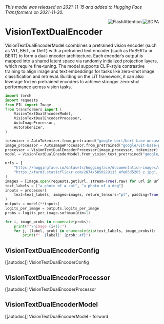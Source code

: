 <!--Copyright 2021 The HuggingFace Team. All rights reserved.

Licensed under the Apache License, Version 2.0 (the "License"); you may not use this file except in compliance with
the License. You may obtain a copy of the License at

http://www.apache.org/licenses/LICENSE-2.0

Unless required by applicable law or agreed to in writing, software distributed under the License is distributed on
an "AS IS" BASIS, WITHOUT WARRANTIES OR CONDITIONS OF ANY KIND, either express or implied. See the License for the
specific language governing permissions and limitations under the License.

⚠️ Note that this file is in Markdown but contain specific syntax for our doc-builder (similar to MDX) that may not be
rendered properly in your Markdown viewer.

-->
*This model was released on 2021-11-15 and added to Hugging Face Transformers on 2021-11-30.*

<div style="float: right;">
    <div class="flex flex-wrap space-x-1">
        <img alt="FlashAttention" src="https://img.shields.io/badge/%E2%9A%A1%EF%B8%8E%20FlashAttention-eae0c8?style=flat">
        <img alt="SDPA" src="https://img.shields.io/badge/SDPA-DE3412?style=flat&logo=pytorch&logoColor=white">
    </div>
</div>

# VisionTextDualEncoder

VisionTextDualEncoderModel ccombines a pretrained vision encoder (such as ViT, BEiT, or DeiT) with a pretrained text encoder (such as RoBERTa or BERT) to form a dual-encoder architecture. Each encoder’s output is mapped into a shared latent space via randomly initialized projection layers, which require fine-tuning. The model supports CLIP-style contrastive training to align image and text embeddings for tasks like zero-shot image classification and retrieval. Building on the LiT framework, it can also leverage frozen pretrained encoders to achieve stronger zero-shot performance across vision tasks.

<hfoptions id="usage">
<hfoption id="VisionTextDualEncoderModel">

```py
import torch
import requests
from PIL import Image
from transformers import (
    VisionTextDualEncoderModel,
    VisionTextDualEncoderProcessor,
    AutoImageProcessor,
    AutoTokenizer,
)

tokenizer = AutoTokenizer.from_pretrained("google-bert/bert-base-uncased")
image_processor = AutoImageProcessor.from_pretrained("google/vit-base-patch16-224")
processor = VisionTextDualEncoderProcessor(image_processor, tokenizer)
model = VisionTextDualEncoderModel.from_vision_text_pretrained("google/vit-base-patch16-224", "google-bert/bert-base-uncased")

urls = [
    "https://huggingface.co/datasets/huggingface/documentation-images/resolve/main/pipeline-cat-chonk.jpeg",
    "https://farm3.staticflickr.com/2674/5850229113_4fe05d5265_z.jpg",
]
images = [Image.open(requests.get(url, stream=True).raw) for url in urls]
text_labels = ["a photo of a cat", "a photo of a dog"]
inputs = processor(
    text=text_labels, images=images, return_tensors="pt", padding=True
)
outputs = model(**inputs)
logits_per_image = outputs.logits_per_image
probs = logits_per_image.softmax(dim=1)

for i, image_probs in enumerate(probs):
    print(f"\nImage {i+1}:")
    for j, (label, prob) in enumerate(zip(text_labels, image_probs)):
        print(f"  {label}: {prob:.4f}")
```

</hfoption>
</hfoptions>

## VisionTextDualEncoderConfig

[[autodoc]] VisionTextDualEncoderConfig

## VisionTextDualEncoderProcessor

[[autodoc]] VisionTextDualEncoderProcessor

## VisionTextDualEncoderModel

[[autodoc]] VisionTextDualEncoderModel
    - forward

